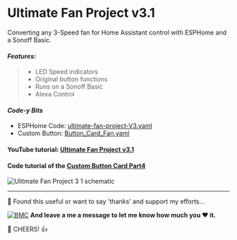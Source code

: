 # Ultimate Fan Project v3.1
Converting any 3-Speed fan for Home Assistant control with ESPHome and a Sonoff Basic.

#### _Features:_

> - LED Speed indicators
> - Original button functions
> - Runs on a Sonoff Basic
> - Alexa Control


#### *Code-y Bits*
- ESPHome Code: [ultimate-fan-project-V3.yaml](https://github.com/3ative/ultimate-fan-project-V3/blob/main/ultimate-fan-project-V3.yaml)
- Custom Button: [Button_Card_Fan.yaml](https://github.com/3ative/ultimate-fan-project-V3/blob/main/Button_Card_Fan.yaml)

#### YouTube tutorial: [Ultimate Fan Project v3.1](https://youtu.be/_XgJyYwlejo)

#### Code tutorial of the [Custom Button Card Part4](https://youtu.be/-7Hu9lMZsjw)


![Ulitmate Fan Project 3 1 schematic](https://user-images.githubusercontent.com/51385971/189445540-9e4d8813-5bf6-4e1f-9c84-06ef1243f866.PNG)


___


🎁 Found this useful or want to say 'thanks' and support my efforts...

[![BMC](https://www.buymeacoffee.com/assets/img/custom_images/white_img.png)](https://www.buymeacoffee.com/3ative) **And leave a me a message to let me know how much you ❤ it.**

🍺 CHEERS! 👍
